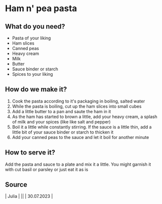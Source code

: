 # Ham n' pea pasta

## What do you need?

* Pasta of your liking
* Ham slices
* Canned peas
* Heavy cream
* Milk
* Butter
* Sauce binder or starch
* Spices to your liking

## How do we make it?

1. Cook the pasta according to it's packaging in boiling, salted water
2. While the pasta is boiling, cut up the ham slices into small cubes
3. Add a little butter to a pan and saute the ham in it
4. As the ham has started to brown a little, add your heavy cream, a splash of milk and your spices (like like salt and pepper)
5. Boil it a little while constantly stirring. If the sauce is a little thin, add a little bit of your sauce binder or starch to thicken it
6. Add your canned peas to the sauce and let it boil for another minute

## How to serve it?

Add the pasta and sauce to a plate and mix it a little. You might garnish it with cut basil or parsley or just eat it as is

## Source
| Julia |
||
| 30.07.2023 |